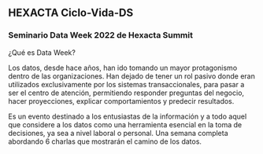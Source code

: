 ## HEXACTA Ciclo-Vida-DS

### Seminario Data Week 2022 de Hexacta Summit 

¿Qué es Data Week?

Los datos, desde hace años, han ido tomando un mayor protagonismo dentro de las organizaciones. Han dejado de tener un rol pasivo donde eran utilizados exclusivamente por los sistemas transaccionales, para pasar a ser el centro de atención, permitiendo responder preguntas del negocio, hacer proyecciones, explicar comportamientos y predecir resultados.

Es un evento destinado a los entusiastas de la información y a todo aquel que considere a los datos como una herramienta esencial en la toma de decisiones, ya sea a nivel laboral o personal. Una semana completa abordando 6 charlas que mostrarán el camino de los datos.


